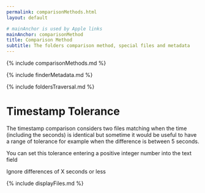```yaml
---
permalink: comparisonMethods.html
layout: default

# mainAnchor is used by Apple links
mainAnchor: comparisonMethod
title: Comparison Method
subtitle: The folders comparison method, special files and metadata
---
```


{% include comparisonMethods.md %}

{% include finderMetadata.md %}

{% include foldersTraversal.md %}


# Timestamp Tolerance

The timestamp comparison considers two files matching when the time (including the seconds) is identical but sometime it would be useful to have a range of tolerance for example when the difference is between 5 seconds.

You can set this tolerance entering a positive integer number into the text field

Ignore differences of X seconds or less 

{% include displayFiles.md %}
